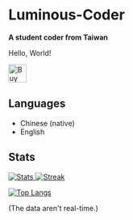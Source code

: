 # Luminous-Coder
**A student coder from Taiwan**

Hello, World!

<a href='https://ko-fi.com/luminouscoder' target='_blank'><img height='36' style='border:0px;height:36px;' src='https://cdn.ko-fi.com/cdn/kofi1.png?v=3' border='0' alt='Buy Me a Coffee at ko-fi.com' /></a>

## Languages
- Chinese (native)
- English

## Stats

<p>
    <a href="https://github.com/anuraghazra/github-readme-stats">
        <img src="https://github-readme-stats.vercel.app/api?username=Luminous-Coder&show_icons=true&theme=tokyonight&border_color=7f7e84" alt="Stats" width="calc(50% - 1px)" />
    </a>
    <a href="https://git.io/streak-stats">
        <img src="https://github-readme-streak-stats.herokuapp.com/?user=Luminous-Coder&date_format=Y-m-d&theme=tokyonight&border=7f7e84" alt="Streak" width="calc(50% - 1px)" />
    </a>
</p>

<p>
    <a href="https://github.com/anuraghazra/github-readme-stats">
        <img src="https://github-readme-stats.vercel.app/api/top-langs/?username=Luminous-Coder&hide=CMake&theme=tokyonight&border_color=7f7e84" alt="Top Langs" />
    </a>
</p>

(The data aren't real-time.)
